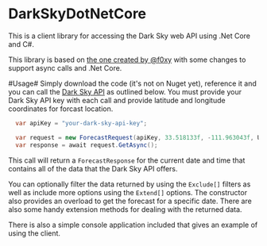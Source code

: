 # DarkSkyDotNetCore
This is a client library for accessing the Dark Sky web API using .Net Core and C#.

This library is based on [the one created by @f0xy](https://github.com/f0xy/forecast.io-csharp) with some changes to support async calls and .Net Core.

#Usage#
Simply download the code (it's not on Nuget yet), reference it and you can call the [Dark Sky API](https://darksky.net/dev/) as outlined below. You must provide your Dark Sky API key with each call and provide latitude and longitude coordinates for forcast location.

```c#
  var apiKey = "your-dark-sky-api-key";

  var request = new ForecastRequest(apiKey, 33.518133f, -111.963043f, Unit.us);
  var response = await request.GetAsync();

 ```
This call will return a ```ForecastResponse``` for the current date and time that contains all of the data that the Dark Sky API offers.

You can optionally filter the data returned by using the ```Exclude[]``` filters as well as include more options using the ```Extend[]``` options. The constructor also provides an overload to get the forecast for a specific date. There are also some handy extension methods for dealing with the returned data.

There is also a simple console application included that gives an example of using the client.


